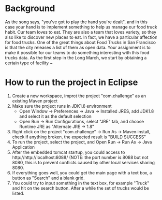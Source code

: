 # Background
As the song says, "you've got to play the hand you're dealt", and in this case your hand is to implement something to help us manage our food truck habit.
Our team loves to eat. They are also a team that loves variety, so they also like to discover new places to eat.
In fact, we have a particular affection for food trucks. One of the great things about Food Trucks in San Francisco is that the city releases a list of them as open data.
Your assignment is to make it possible for our teams to do something interesting with this food trucks data.
As the first step in the Long March, we start by obtaining a certain type of facility ~

# How to run the project in Eclipse
1. Create a new workspace, improt the project "com.challenge" as an existing Maven project
2. Make sure the project runs in JDK1.8 environment
   - Open Window -> Preferences -> Java -> Installed JRES, add JDK1.8 and select it as the default selection
   - Open Run -> Run Configurations, select "JRE" tab, and choose Runtime JRE as "Alternate JRE -> 1.8"
3. Right click on the project "com.challenge" -> Run As -> Maven install, check if anything broken, the expected result is "BUILD SUCCESS"
4. To run the project, select the project, and Open Run -> Run As -> Java Application
5. After the embedded tomcat startup, you could access to http://http://localhost:8088/
   (NOTE: the port number is 8088 but not 8080, this is to prevent conflicts caused by other local services sharing 8080.
6. If everything goes well, you could get the main page with a text box, a button as "Search" and a blank grid.
7. You could try to input something in the text box, for example "Truck" and hit on the search button. After a while the set of trucks would be listed.